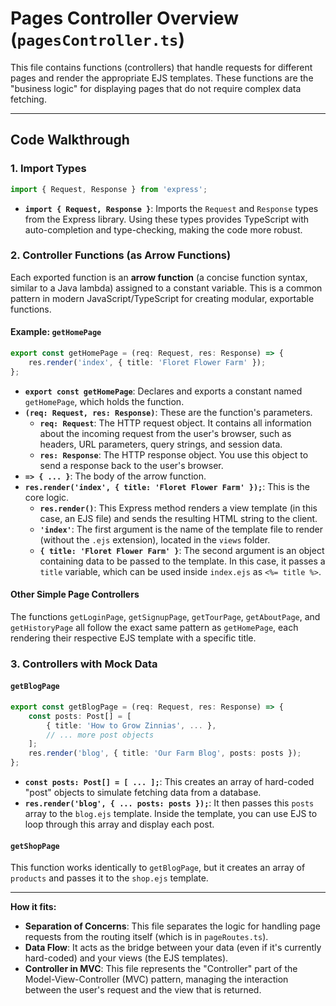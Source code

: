# Pages Controller Overview (`pagesController.ts`)

This file contains functions (controllers) that handle requests for different pages and render the appropriate EJS templates. These functions are the "business logic" for displaying pages that do not require complex data fetching.

---

## Code Walkthrough

### 1. Import Types
```typescript
import { Request, Response } from 'express';
```
- **`import { Request, Response }`**: Imports the `Request` and `Response` types from the Express library. Using these types provides TypeScript with auto-completion and type-checking, making the code more robust.

### 2. Controller Functions (as Arrow Functions)
Each exported function is an **arrow function** (a concise function syntax, similar to a Java lambda) assigned to a constant variable. This is a common pattern in modern JavaScript/TypeScript for creating modular, exportable functions.

#### Example: `getHomePage`
```typescript
export const getHomePage = (req: Request, res: Response) => {
    res.render('index', { title: 'Floret Flower Farm' });
};
```
- **`export const getHomePage`**: Declares and exports a constant named `getHomePage`, which holds the function.
- **`(req: Request, res: Response)`**: These are the function's parameters.
  - **`req: Request`**: The HTTP request object. It contains all information about the incoming request from the user's browser, such as headers, URL parameters, query strings, and session data.
  - **`res: Response`**: The HTTP response object. You use this object to send a response back to the user's browser.
- **`=> { ... }`**: The body of the arrow function.
- **`res.render('index', { title: 'Floret Flower Farm' });`**: This is the core logic.
  - **`res.render()`**: This Express method renders a view template (in this case, an EJS file) and sends the resulting HTML string to the client.
  - **`'index'`**: The first argument is the name of the template file to render (without the `.ejs` extension), located in the `views` folder.
  - **`{ title: 'Floret Flower Farm' }`**: The second argument is an object containing data to be passed to the template. In this case, it passes a `title` variable, which can be used inside `index.ejs` as `<%= title %>`.

#### Other Simple Page Controllers
The functions `getLoginPage`, `getSignupPage`, `getTourPage`, `getAboutPage`, and `getHistoryPage` all follow the exact same pattern as `getHomePage`, each rendering their respective EJS template with a specific title.

### 3. Controllers with Mock Data

#### `getBlogPage`
```typescript
export const getBlogPage = (req: Request, res: Response) => {
    const posts: Post[] = [
        { title: 'How to Grow Zinnias', ... },
        // ... more post objects
    ];
    res.render('blog', { title: 'Our Farm Blog', posts: posts });
};
```
- **`const posts: Post[] = [ ... ];`**: This creates an array of hard-coded "post" objects to simulate fetching data from a database.
- **`res.render('blog', { ... posts: posts });`**: It then passes this `posts` array to the `blog.ejs` template. Inside the template, you can use EJS to loop through this array and display each post.

#### `getShopPage`
This function works identically to `getBlogPage`, but it creates an array of `products` and passes it to the `shop.ejs` template.

---

**How it fits:**
- **Separation of Concerns**: This file separates the logic for handling page requests from the routing itself (which is in `pageRoutes.ts`).
- **Data Flow**: It acts as the bridge between your data (even if it's currently hard-coded) and your views (the EJS templates).
- **Controller in MVC**: This file represents the "Controller" part of the Model-View-Controller (MVC) pattern, managing the interaction between the user's request and the view that is returned. 